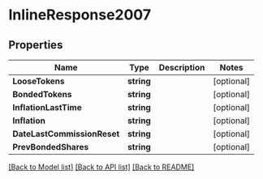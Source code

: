 # InlineResponse2007

## Properties

Name | Type | Description | Notes
------------ | ------------- | ------------- | -------------
**LooseTokens** | **string** |  | [optional] 
**BondedTokens** | **string** |  | [optional] 
**InflationLastTime** | **string** |  | [optional] 
**Inflation** | **string** |  | [optional] 
**DateLastCommissionReset** | **string** |  | [optional] 
**PrevBondedShares** | **string** |  | [optional] 

[[Back to Model list]](../README.md#documentation-for-models) [[Back to API list]](../README.md#documentation-for-api-endpoints) [[Back to README]](../README.md)


